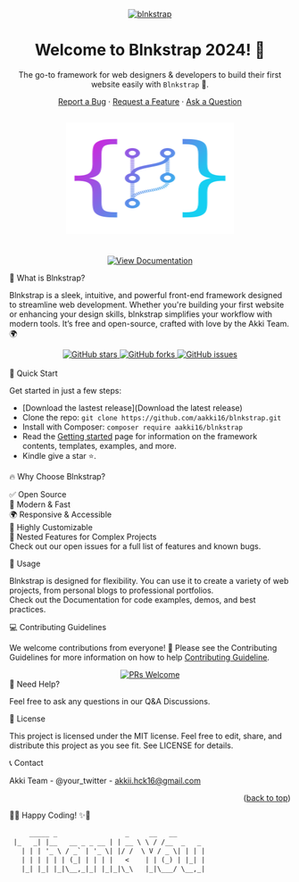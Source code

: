 <a id="readme-top"></a>

<p align="center"> <a href="https://github.com/aakki16/blnkoo/"> <img align='center' height="40" src="https://img.shields.io/badge/Blnkoo-v1-orange.svg?&style=for-the-badge&logo=KD&logoColor=blue" alt="blnkstrap"> </a> </p>

<h1 align="center"> <strong>Welcome to Blnkstrap 2024! 🎉</strong> </h1> <p align="center"> The go-to framework for web designers & developers to build their first website easily with <code>Blnkstrap</code> 🌱. </p> <p align="center"> <a href="https://github.com/akkii15/blnkstrap/issues/new?assignees=&labels=bug&template=BUG_REPORT.md&title=bug%3A+">Report a Bug</a> · <a href="https://github.com/aakki16/Blnkoo/issues/new?assignees=&labels=enhancement&template=FEATURE_REQUEST.md&title=feat%3A+">Request a Feature</a> · <a href="https://github.com/aakki16/Blnkoo/discussions">Ask a Question</a> </p>
<h2 align="center"> <a href="https://github.com/akkii15/blnkstrap"> <img src="./logo.svg" alt="Blnkstrap Logo" width="300" height="200"> </a> </h2> <div align="center"> <br /> <a href="https://blnkoo.vercel.app"> <img src="https://img.shields.io/badge/View Documentation-green?style=for-the-badge&logo=readthedocs&logoColor=white" alt="View Documentation"> </a> </div>

🚀 What is Blnkstrap?

Blnkstrap is a sleek, intuitive, and powerful front-end framework designed to streamline web development. Whether you're building your first website or enhancing your design skills, blnkstrap simplifies your workflow with modern tools. It’s free and open-source, crafted with love by the Akki Team. 🌍

<div align="center"> <a href="https://github.com/akkii15/blnkstrap/stargazers"> <img src="https://img.shields.io/github/stars/akkii15/blnkstrap?style=social" alt="GitHub stars"> </a> <a href="https://github.com/aakki16/Blnkoo/network/members"> <img src="https://img.shields.io/github/forks/akkii15/blnkstrap?style=social" alt="GitHub forks"> </a> <a href="https://github.com/akkii15/Blnkstrap/issues"> <img src="https://img.shields.io/github/issues/akkii15/blnkstrap?style=social" alt="GitHub issues"> </a> </div> <br />
🎉 Quick Start

Get started in just a few steps:

- [Download the lastest release](Download the latest release)
- Clone the repo: ```git clone https://github.com/aakki16/blnkstrap.git```
- Install with Composer: ```composer require aakki16/blnkstrap```
- Read the [Getting started]() page for information on the framework contents, templates, examples, and more.
- Kindle give a star ⭐.

🔥 Why Choose Blnkstrap?

✅ Open Source <br/>
🚀 Modern & Fast <br/>
🌍 Responsive & Accessible <br/>
🎨 Highly Customizable <br/>
🔧 Nested Features for Complex Projects <br/>
Check out our open issues for a full list of features and known bugs. <br/>

📖 Usage

Blnkstrap is designed for flexibility. You can use it to create a variety of web projects, from personal blogs to professional portfolios. <br/>
Check out the Documentation for code examples, demos, and best practices.

💻 Contributing Guidelines

We welcome contributions from everyone! 🎉 Please see the Contributing Guidelines for more information on how to help [Contributing Guideline](./.github/CONTRIBUTING.md).

<div align="center"> <a href="https://github.com/aakki16/Blnkoo/issues?q=is%3Aissue+is%3Aopen+label%3A%22help+wanted%22"> <img src="https://img.shields.io/badge/PRs-Welcome-pink?style=for-the-badge" alt="PRs Welcome"> </a> </div>
🤔 Need Help?

Feel free to ask any questions in our Q&A Discussions.

📜 License

This project is licensed under the MIT license. Feel free to edit, share, and distribute this project as you see fit. See LICENSE for details.

📞 Contact

Akki Team - @your_twitter - akkii.hck16@gmail.com

<p align="right">(<a href="#rdme-top">back to top</a>)</p>
🎉✨ Happy Coding! ✨🎉

 
```
     _____ _                 _     __   __          
 |_   _| |__   __ _ _ __ | | __ \ \ / /__  _   _ 
   | | | '_ \ / _` | '_ \| |/ /  \ V / _ \| | | |
   | | | | | | (_| | | | |   <    | | (_) | |_| |
   |_| |_| |_|\__,_|_| |_|_|\_\   |_|\___/ \__,_|
```
